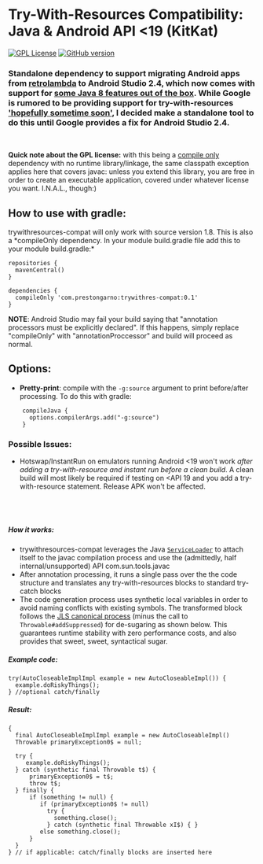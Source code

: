 Try-With-Resources Compatibility: Java & Android API <19 (KitKat)
======

[![GPL License](https://badges.frapsoft.com/os/gpl/gpl.svg?v=103)](https://opensource.org/licenses/GPL-3.0/)   [![GitHub version](https://badge.fury.io/gh/boennemann%2Fbadges.svg)](https://repo1.maven.org/maven2/com/prestongarno/trywithres-compat/)

### Standalone dependency to support migrating Android apps from [retrolambda](https://github.com/orfjackal/retrolambda) to Android Studio 2.4, which now comes with support for [some Java 8 features out of the box]().  While Google is rumored to be providing support for try-with-resources ['hopefully sometime soon'](https://www.reddit.com/r/androiddev/comments/65f2rb/java_8_language_features_support_update/dgaqpak/), I decided make a standalone tool to do this until Google provides a fix for Android Studio 2.4.

<br>

**Quick note about the GPL license:** with this being a [compile only](https://blog.gradle.org/introducing-compile-only-dependencies) dependency with no runtime library/linkage, the same classpath exception applies here that covers javac: unless you extend this library, you are free in order to create an executable application, covered under whatever license you want. I.N.A.L., though:)


## How to use with gradle:
trywithresources-compat will only work with source version 1.8. This is also a *compileOnly dependency. In your module build.gradle file add this to your module build.gradle:\*
    
    repositories {
      mavenCentral()
    }
    
    dependencies {
      compileOnly 'com.prestongarno:trywithres-compat:0.1'
    }
    
**NOTE**: Android Studio may fail your build saying that "annotation processors must be explicitly declared".  If this happens, simply replace "compileOnly" with "annotationProccessor" and build will proceed as normal.

## Options:
*  **Pretty-print**: compile with the `-g:source` argument to print before/after processing.  To do this with gradle:
 ```
     compileJava { 
       options.compilerArgs.add("-g:source")  
     }
```
     
### Possible Issues:
   * Hotswap/InstantRun on emulators running Android \<19 won't work *after adding a try-with-resource and instant run before a clean build*. A clean build will most likely be required if testing on \<API 19 and you add a try-with-resource statement. Release APK won't be affected.
<br><br><br><br>
     
     
##### **How it works:**

* trywithresources-compat leverages the Java [`ServiceLoader`](https://docs.oracle.com/javase/8/docs/api/java/util/ServiceLoader.html) to attach itself to the javac compilation process and use the (admittedly, half internal/unsupported) API com.sun.tools.javac 
* After annotation processing, it runs a single pass over the the code structure and translates any try-with-resources blocks to standard try-catch blocks
* The code generation process uses synthetic local variables in order to avoid naming conflicts with existing symbols. The transformed block follows the [JLS canonical process](https://docs.oracle.com/javase/specs/jls/se7/html/jls-14.html#jls-14.20.3) (minus the call to `Throwable#addSuppressed`) for de-sugaring as shown below. This guarantees runtime stability with zero performance costs, and also provides that sweet, sweet, syntactical sugar.

##### Example code:

    try(AutoCloseableImplImpl example = new AutoCloseableImpl()) {
      example.doRiskyThings();
    } //optional catch/finally

##### Result:

    {
      final AutoCloseableImplImpl example = new AutoCloseableImpl()
      Throwable primaryException0$ = null;

      try {
         example.doRiskyThings();
      } catch (synthetic final Throwable t$) {
          primaryException0$ = t$;
          throw t$;
      } finally {
          if (something != null) {
             if (primaryException0$ != null) 
               try { 
                 something.close();
               } catch (synthetic final Throwable xI$) { } 
             else something.close();
          }
      }
    } // if applicable: catch/finally blocks are inserted here

    

